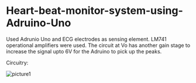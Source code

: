 # Heart-beat-monitor-system-using-Adruino-Uno
Used Adrunio Uno and ECG electrodes as sensing element. LM741 operational amplifiers were used. The circuit at Vo has another gain stage to increase the signal upto 6V for the Adruino to pick up the peaks.

Circuitry:

![picture1](https://user-images.githubusercontent.com/39982386/48652442-1c741980-e9c5-11e8-874a-420e7ca974f0.png)

